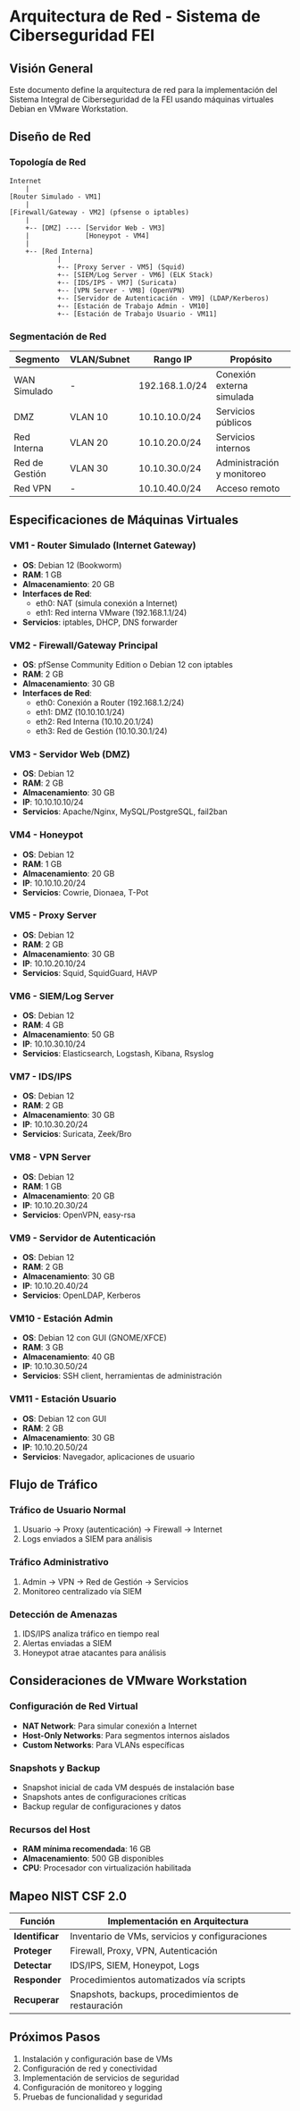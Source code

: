 # Arquitectura de Red - Sistema de Ciberseguridad FEI

## Visión General

Este documento define la arquitectura de red para la implementación del Sistema Integral de Ciberseguridad de la FEI usando máquinas virtuales Debian en VMware Workstation.

## Diseño de Red

### Topología de Red

```
Internet
    |
[Router Simulado - VM1]
    |
[Firewall/Gateway - VM2] (pfsense o iptables)
    |
    +-- [DMZ] ---- [Servidor Web - VM3]
    |              [Honeypot - VM4]
    |
    +-- [Red Interna]
            |
            +-- [Proxy Server - VM5] (Squid)
            +-- [SIEM/Log Server - VM6] (ELK Stack)
            +-- [IDS/IPS - VM7] (Suricata)
            +-- [VPN Server - VM8] (OpenVPN)
            +-- [Servidor de Autenticación - VM9] (LDAP/Kerberos)
            +-- [Estación de Trabajo Admin - VM10]
            +-- [Estación de Trabajo Usuario - VM11]
```

### Segmentación de Red

| Segmento | VLAN/Subnet | Rango IP | Propósito |
|----------|-------------|----------|-----------|
| WAN Simulado | - | 192.168.1.0/24 | Conexión externa simulada |
| DMZ | VLAN 10 | 10.10.10.0/24 | Servicios públicos |
| Red Interna | VLAN 20 | 10.10.20.0/24 | Servicios internos |
| Red de Gestión | VLAN 30 | 10.10.30.0/24 | Administración y monitoreo |
| Red VPN | - | 10.10.40.0/24 | Acceso remoto |

## Especificaciones de Máquinas Virtuales

### VM1 - Router Simulado (Internet Gateway)
- **OS**: Debian 12 (Bookworm)
- **RAM**: 1 GB
- **Almacenamiento**: 20 GB
- **Interfaces de Red**: 
  - eth0: NAT (simula conexión a Internet)
  - eth1: Red interna VMware (192.168.1.1/24)
- **Servicios**: iptables, DHCP, DNS forwarder

### VM2 - Firewall/Gateway Principal
- **OS**: pfSense Community Edition o Debian 12 con iptables
- **RAM**: 2 GB
- **Almacenamiento**: 30 GB
- **Interfaces de Red**:
  - eth0: Conexión a Router (192.168.1.2/24)
  - eth1: DMZ (10.10.10.1/24)
  - eth2: Red Interna (10.10.20.1/24)
  - eth3: Red de Gestión (10.10.30.1/24)

### VM3 - Servidor Web (DMZ)
- **OS**: Debian 12
- **RAM**: 2 GB
- **Almacenamiento**: 30 GB
- **IP**: 10.10.10.10/24
- **Servicios**: Apache/Nginx, MySQL/PostgreSQL, fail2ban

### VM4 - Honeypot
- **OS**: Debian 12
- **RAM**: 1 GB
- **Almacenamiento**: 20 GB
- **IP**: 10.10.10.20/24
- **Servicios**: Cowrie, Dionaea, T-Pot

### VM5 - Proxy Server
- **OS**: Debian 12
- **RAM**: 2 GB
- **Almacenamiento**: 30 GB
- **IP**: 10.10.20.10/24
- **Servicios**: Squid, SquidGuard, HAVP

### VM6 - SIEM/Log Server
- **OS**: Debian 12
- **RAM**: 4 GB
- **Almacenamiento**: 50 GB
- **IP**: 10.10.30.10/24
- **Servicios**: Elasticsearch, Logstash, Kibana, Rsyslog

### VM7 - IDS/IPS
- **OS**: Debian 12
- **RAM**: 2 GB
- **Almacenamiento**: 30 GB
- **IP**: 10.10.30.20/24
- **Servicios**: Suricata, Zeek/Bro

### VM8 - VPN Server
- **OS**: Debian 12
- **RAM**: 1 GB
- **Almacenamiento**: 20 GB
- **IP**: 10.10.20.30/24
- **Servicios**: OpenVPN, easy-rsa

### VM9 - Servidor de Autenticación
- **OS**: Debian 12
- **RAM**: 2 GB
- **Almacenamiento**: 30 GB
- **IP**: 10.10.20.40/24
- **Servicios**: OpenLDAP, Kerberos

### VM10 - Estación Admin
- **OS**: Debian 12 con GUI (GNOME/XFCE)
- **RAM**: 3 GB
- **Almacenamiento**: 40 GB
- **IP**: 10.10.30.50/24
- **Servicios**: SSH client, herramientas de administración

### VM11 - Estación Usuario
- **OS**: Debian 12 con GUI
- **RAM**: 2 GB
- **Almacenamiento**: 30 GB
- **IP**: 10.10.20.50/24
- **Servicios**: Navegador, aplicaciones de usuario

## Flujo de Tráfico

### Tráfico de Usuario Normal
1. Usuario → Proxy (autenticación) → Firewall → Internet
2. Logs enviados a SIEM para análisis

### Tráfico Administrativo
1. Admin → VPN → Red de Gestión → Servicios
2. Monitoreo centralizado vía SIEM

### Detección de Amenazas
1. IDS/IPS analiza tráfico en tiempo real
2. Alertas enviadas a SIEM
3. Honeypot atrae atacantes para análisis

## Consideraciones de VMware Workstation

### Configuración de Red Virtual
- **NAT Network**: Para simular conexión a Internet
- **Host-Only Networks**: Para segmentos internos aislados
- **Custom Networks**: Para VLANs específicas

### Snapshots y Backup
- Snapshot inicial de cada VM después de instalación base
- Snapshots antes de configuraciones críticas
- Backup regular de configuraciones y datos

### Recursos del Host
- **RAM mínima recomendada**: 16 GB
- **Almacenamiento**: 500 GB disponibles
- **CPU**: Procesador con virtualización habilitada

## Mapeo NIST CSF 2.0

| Función | Implementación en Arquitectura |
|---------|--------------------------------|
| **Identificar** | Inventario de VMs, servicios y configuraciones |
| **Proteger** | Firewall, Proxy, VPN, Autenticación |
| **Detectar** | IDS/IPS, SIEM, Honeypot, Logs |
| **Responder** | Procedimientos automatizados vía scripts |
| **Recuperar** | Snapshots, backups, procedimientos de restauración |

## Próximos Pasos

1. Instalación y configuración base de VMs
2. Configuración de red y conectividad
3. Implementación de servicios de seguridad
4. Configuración de monitoreo y logging
5. Pruebas de funcionalidad y seguridad

